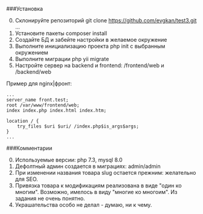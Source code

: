###Установка

0. Склонируйте репозиторий git clone https://github.com/evgkan/test3.git ...
0. Установите пакеты composer install
0. Создайте БД и забейте настройки в желаемое окружение
0. Выполните инициализацию проекта php init с выбранным окружением
0. Выполните миграции php yii migrate
0. Настройте сервер на backend и frontend: /frontend/web и /backend/web

Пример для nginx|фронт:


    ...
    server_name front.test;
    root /var/www/frontend/web;
    index index.php index.html index.htm;
    
    location / {
        try_files $uri $uri/ /index.php$is_args$args;
    }
    ...

###Комментарии

0. Используемые версии: php 7.3, mysql 8.0
0. Дефолтный админ создается в миграциях: admin/admin
0. При изменении названия товара slug остается прежним: желательно для SEO.
0. Привязка товара к модификациям реализована в виде "один ко многим". Возможно, имелось в виду "многие ко многоим". Из задания не очень понятно.
0. Украшательства особо не делал - думаю, ни к чему. 